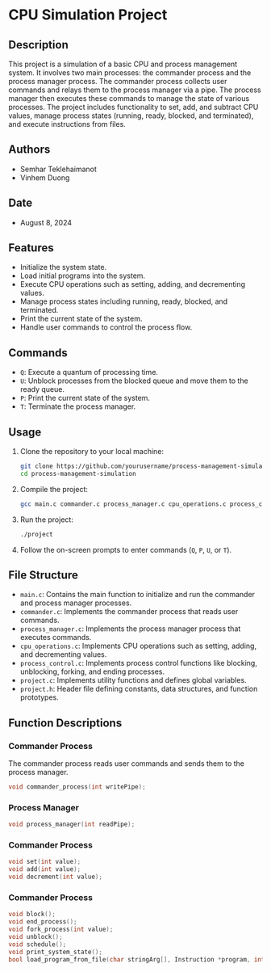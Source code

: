 # CPU Simulation Project

## Description
This project is a simulation of a basic CPU and process management system. It involves two main processes: the commander process and the process manager process. The commander process collects user commands and relays them to the process manager via a pipe. The process manager then executes these commands to manage the state of various processes. The project includes functionality to set, add, and subtract CPU values, manage process states (running, ready, blocked, and terminated), and execute instructions from files.

## Authors

- Semhar Teklehaimanot
- Vinhem Duong

## Date

- August 8, 2024

## Features

- Initialize the system state.
- Load initial programs into the system.
- Execute CPU operations such as setting, adding, and decrementing values.
- Manage process states including running, ready, blocked, and terminated.
- Print the current state of the system.
- Handle user commands to control the process flow.

## Commands

- `Q`: Execute a quantum of processing time.
- `U`: Unblock processes from the blocked queue and move them to the ready queue.
- `P`: Print the current state of the system.
- `T`: Terminate the process manager.

## Usage

1. Clone the repository to your local machine:

    ```sh
    git clone https://github.com/yourusername/process-management-simulation.git
    cd process-management-simulation
    ```

2. Compile the project:

    ```sh
    gcc main.c commander.c process_manager.c cpu_operations.c process_control.c project.c -o project
    ```

3. Run the project:

    ```sh
    ./project
    ```

4. Follow the on-screen prompts to enter commands (`Q`, `P`, `U`, or `T`).

## File Structure

- `main.c`: Contains the main function to initialize and run the commander and process manager processes.
- `commander.c`: Implements the commander process that reads user commands.
- `process_manager.c`: Implements the process manager process that executes commands.
- `cpu_operations.c`: Implements CPU operations such as setting, adding, and decrementing values.
- `process_control.c`: Implements process control functions like blocking, unblocking, forking, and ending processes.
- `project.c`: Implements utility functions and defines global variables.
- `project.h`: Header file defining constants, data structures, and function prototypes.

## Function Descriptions

### Commander Process

The commander process reads user commands and sends them to the process manager.

```c
void commander_process(int writePipe);
```

### Process Manager
```c
void process_manager(int readPipe);
```

### Commander Process

```c
void set(int value);
void add(int value);
void decrement(int value);
```
### Commander Process

```c
void block();
void end_process();
void fork_process(int value);
void unblock();
void schedule();
void print_system_state();
bool load_program_from_file(char stringArg[], Instruction *program, int *programLength);
```




